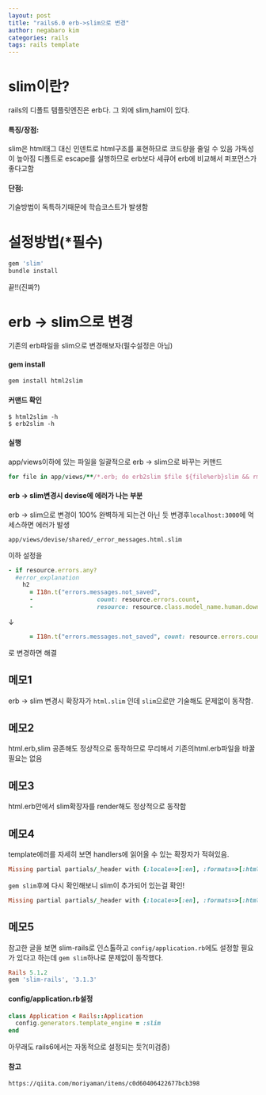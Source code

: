 ```yaml
---
layout: post
title: "rails6.0 erb->slim으로 변경"
author: negabaro kim
categories: rails
tags: rails template
---
```


# slim이란?

rails의 디폴트 템플릿엔진은 erb다. 그 외에 slim,haml이 있다.

#### 특징/장점:

slim은 html태그 대신 인덴트로 html구조를 표현하므로 코드량을 줄일 수 있음
가독성이 높아짐
디폴트로 escape를 실행하므로 erb보다 세큐어
erb에 비교해서 퍼포먼스가 좋다고함

#### 단점: 

기술방법이 독특하기때문에 학습코스트가 발생함


# 설정방법(*필수)

```ruby
gem 'slim'
bundle install
```

끝!!(진짜?)



# erb -> slim으로 변경

기존의 erb파일을 slim으로 변경해보자(필수설정은 아님)

#### gem install

```ruby
gem install html2slim
```

#### 커맨드 확인

```
$ html2slim -h
$ erb2slim -h
```

#### 실행

app/views이하에 있는 파일을 일괄적으로 erb -> slim으로 바꾸는 커맨드

```ruby
for file in app/views/**/*.erb; do erb2slim $file ${file%erb}slim && rm $file; done
```



#### erb -> slim변경시 devise에 에러가 나는 부분 


erb -> slim으로 변경이 100% 완벽하게 되는건 아닌 듯
변경후`localhost:3000`에 억세스하면 에러가 발생

```app/views/devise/shared/_error_messages.html.slim```

이하 설정을


```ruby
- if resource.errors.any?
  #error_explanation
    h2
      = I18n.t("errors.messages.not_saved",
      -                  count: resource.errors.count,
      -                  resource: resource.class.model_name.human.downcase)
```

↓

```ruby
      = I18n.t("errors.messages.not_saved", count: resource.errors.count, resource: resource.class.model_name.human.downcase)
```

로 변경하면 해결



## 메모1

erb -> slim 변경시 확장자가 `html.slim` 인데
`slim`으로만 기술해도 문제없이 동작함.


## 메모2

html.erb,slim 공존해도 정상적으로 동작하므로
무리해서 기존의html.erb파일을 바꿀 필요는 없음

## 메모3

html.erb안에서 slim확장자를 render해도 정상적으로 동작함


## 메모4

template에러를 자세히 보면 handlers에 읽어올 수 있는 확장자가 적혀있음.

```ruby
Missing partial partials/_header with {:locale=>[:en], :formats=>[:html], :variants=>[], :handlers=>[:raw, :erb, :html, :builder, :ruby, :jbuilder]}. Searched in:
```

`gem slim`후에 다시 확인해보니 slim이 추가되어 있는걸 확인!


```ruby
Missing partial partials/_header with {:locale=>[:en], :formats=>[:html], :variants=>[], :handlers=>[:raw, :erb, :html, :builder, :ruby, :slim, :jbuilder]}. Searched in:
```

## 메모5

참고한 글을 보면 slim-rails로 인스톨하고 `config/application.rb`에도 설정할 필요가 있다고 하는데
`gem slim`하나로 문제없이 동작했다.

```ruby
Rails 5.1.2
gem 'slim-rails', '3.1.3'
```

#### config/application.rb설정

```ruby
class Application < Rails::Application
  config.generators.template_engine = :slim  
end
```

아무래도 rails6에서는 자동적으로 설정되는 듯?(미검증)

#### 참고

```
https://qiita.com/moriyaman/items/c0d60406422677bcb398
```